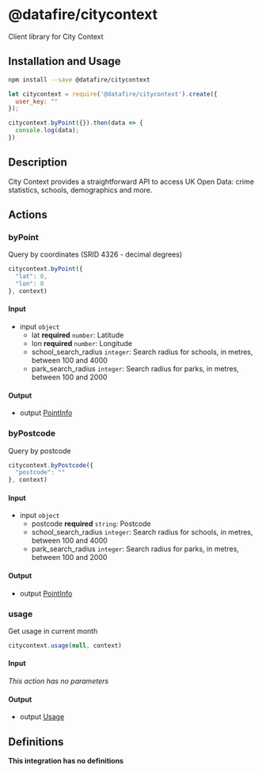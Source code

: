 # @datafire/citycontext

Client library for City Context

## Installation and Usage
```bash
npm install --save @datafire/citycontext
```
```js
let citycontext = require('@datafire/citycontext').create({
  user_key: ""
});

citycontext.byPoint({}).then(data => {
  console.log(data);
})
```

## Description

City Context provides a straightforward API to access UK Open Data: crime statistics, schools, demographics and more.

## Actions

### byPoint
Query by coordinates (SRID 4326 - decimal degrees)


```js
citycontext.byPoint({
  "lat": 0,
  "lon": 0
}, context)
```

#### Input
* input `object`
  * lat **required** `number`: Latitude
  * lon **required** `number`: Longitude
  * school_search_radius `integer`: Search radius for schools, in metres, between 100 and 4000
  * park_search_radius `integer`: Search radius for parks, in metres, between 100 and 2000

#### Output
* output [PointInfo](#pointinfo)

### byPostcode
Query by postcode


```js
citycontext.byPostcode({
  "postcode": ""
}, context)
```

#### Input
* input `object`
  * postcode **required** `string`: Postcode
  * school_search_radius `integer`: Search radius for schools, in metres, between 100 and 4000
  * park_search_radius `integer`: Search radius for parks, in metres, between 100 and 2000

#### Output
* output [PointInfo](#pointinfo)

### usage
Get usage in current month


```js
citycontext.usage(null, context)
```

#### Input
*This action has no parameters*

#### Output
* output [Usage](#usage)



## Definitions

**This integration has no definitions**
